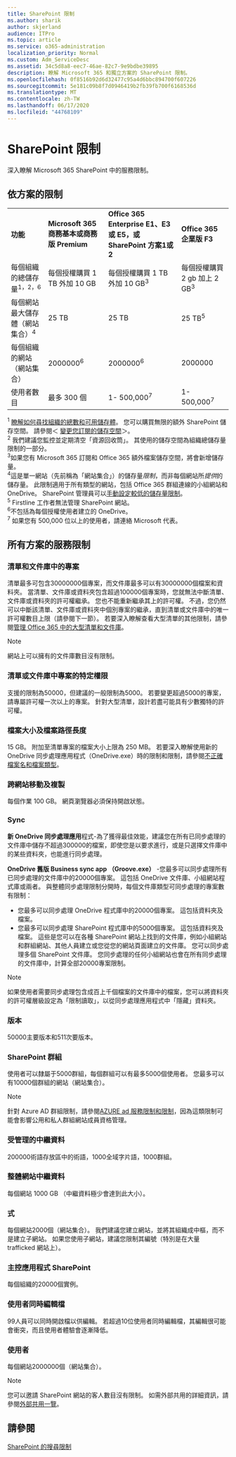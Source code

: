 ```yaml
---
title: SharePoint 限制
ms.author: sharik
author: skjerland
audience: ITPro
ms.topic: article
ms.service: o365-administration
localization_priority: Normal
ms.custom: Adm_ServiceDesc
ms.assetid: 34c5d8a8-eec7-46ae-82c7-9e9bdbe39895
description: 瞭解 Microsoft 365 和獨立方案的 SharePoint 限制。
ms.openlocfilehash: 0f8516b92d6d32477c95a4d6bbc894700f607226
ms.sourcegitcommit: 5e181c09b8f7d0946419b2fb39fb700f6168536d
ms.translationtype: MT
ms.contentlocale: zh-TW
ms.lasthandoff: 06/17/2020
ms.locfileid: "44768109"
---
```

# <a name="sharepoint-limits"></a>SharePoint 限制

深入瞭解 Microsoft 365 SharePoint 中的服務限制。
  
## <a name="limits-by-plan"></a>依方案的限制 

|||||
|:-----|:-----|:-----|:-----|
|**功能** <br/> |**Microsoft 365 商務基本或商務版 Premium** <br/> |**Office 365 Enterprise E1、E3 或 E5，或 SharePoint 方案1或2** <br/> | **Office 365 企業版 F3** <br/> |
|每個組織的總儲存量<sup>1，2，6</sup> <br/> |每個授權購買 1 TB 外加 10 GB  <br/> |每個授權購買 1 TB 外加 10 GB<sup>3</sup> <br/> |每個授權購買 2 gb 加上 2 GB<sup>3</sup> <br/> |
|每個網站最大儲存體（網站集合）<sup>4</sup><br/> |25 TB <br/> |25 TB <br/> |25 TB<sup>5</sup> <br/> |
|每個組織的網站（網站集合）  <br/> |2000000<sup>6</sup> <br/> |2000000<sup>6</sup> <br/> |2000000<br/> |
|使用者數目  <br/> |最多 300 個  <br/> |1- 500,000<sup>7</sup> <br/> |1- 500,000<sup>7</sup> <br/> |
   
<sup>1</sup> [瞭解如何尋找組織的總數和可用儲存體](/sharepoint/manage-site-collection-storage-limits)。 您可以購買無限的額外 SharePoint 儲存空間。 請參閱＜ [變更您訂閱的儲存空間](/office365/admin/subscriptions-and-billing/add-storage-space)＞。 
<br/><sup>2</sup> 我們建議您監控並定期清空「資源回收筒」。 其使用的儲存空間為組織總儲存量限制的一部分。 
<br/> <sup>3</sup>如果您有 Microsoft 365 訂閱和 Office 365 額外檔案儲存空間，將會新增儲存量。 
<br/> <sup>4</sup>這是單一網站（先前稱為「網站集合」）的儲存量*限制*，而非每個網站所*提供*的儲存量。 此限制適用于所有類型的網站，包括 Office 365 群組連線的小組網站和 OneDrive。 SharePoint 管理員可以[手動設定較低的儲存量限制](/sharepoint/manage-site-collection-storage-limits#manage-individual-site-storage-limits)。 
<br/> <sup>5</sup> Firstline 工作者無法管理 SharePoint 網站。 
<br/> <sup>6</sup>不包括為每個授權使用者建立的 OneDrive。 
<br/> <sup>7</sup> 如果您有 500,000 位以上的使用者，請連絡 Microsoft 代表。 
  
## <a name="service-limits-for-all-plans"></a>所有方案的服務限制

### <a name="items-in-lists-and-libraries"></a>清單和文件庫中的專案

清單最多可包含30000000個專案，而文件庫最多可以有30000000個檔案和資料夾。 當清單、文件庫或資料夾包含超過100000個專案時，您就無法中斷清單、文件庫或資料夾的許可權繼承。 您也不能重新繼承其上的許可權。 不過，您仍然可以中斷該清單、文件庫或資料夾中個別專案的繼承，直到清單或文件庫中的唯一許可權數目上限（請參閱下一節）。 若要深入瞭解查看大型清單的其他限制，請參閱[管理 Office 365 中的大型清單和文件庫](https://support.office.com/article/b4038448-ec0e-49b7-b853-679d3d8fb784)。 

> [!NOTE]
> 網站上可以擁有的文件庫數目沒有限制。

### <a name="unique-permissions-for-items-in-a-list-or-library"></a>清單或文件庫中專案的特定權限

支援的限制為50000，但建議的一般限制為5000。 若要變更超過5000的專案，請專屬許可權一次以上的專案。 針對大型清單，設計若盡可能具有少數獨特的許可權。

### <a name="file-size-and-file-path-length"></a>檔案大小及檔案路徑長度

15 GB。 附加至清單專案的檔案大小上限為 250 MB。 若要深入瞭解使用新的 OneDrive 同步處理應用程式（OneDrive.exe）時的限制和限制，請參閱[不正確檔案名和檔案類型](https://support.office.com/article/64883a5d-228e-48f5-b3d2-eb39e07630fa)。

### <a name="moving-and-copying-across-sites"></a>跨網站移動及複製

每個作業 100 GB。 網頁瀏覽器必須保持開啟狀態。

### <a name="sync"></a>Sync

**新 OneDrive 同步處理應用**程式-為了獲得最佳效能，建議您在所有已同步處理的文件庫中儲存不超過300000的檔案，即使您是以要求進行，或是只選擇文件庫中的某些資料夾，也能進行同步處理。

**OneDrive 舊版 Business sync app （Groove.exe）** -您最多可以同步處理所有已同步處理的文件庫中的20000個專案。 這包括 OneDrive 文件庫、小組網站程式庫或兩者。 與整體同步處理限制分開時，每個文件庫類型可同步處理的專案數有限制：

   - 您最多可以同步處理 OneDrive 程式庫中的20000個專案。 這包括資料夾及檔案。 
   - 您最多可以同步處理 SharePoint 程式庫中的5000個專案。 這包括資料夾及檔案。 這些是您可以在各種 SharePoint 網站上找到的文件庫，例如小組網站和群組網站、其他人員建立或您從您的網站頁面建立的文件庫。 您可以同步處理多個 SharePoint 文件庫。 您同步處理的任何小組網站也會在所有同步處理的文件庫中，計算全部20000專案限制。

> [!NOTE]
> 如果使用者需要同步處理包含成百上千個檔案的文件庫中的檔案，您可以將資料夾的許可權層級設定為「限制讀取」，以從同步處理應用程式中「隱藏」資料夾。 

### <a name="versions"></a>版本

50000主要版本和511次要版本。

### <a name="sharepoint-groups"></a>SharePoint 群組

使用者可以隸屬于5000群組，每個群組可以有最多5000個使用者。 您最多可以有10000個群組的網站（網站集合）。

> [!NOTE]
> 針對 Azure AD 群組限制，請參閱[AZURE ad 服務限制和限制](/azure/active-directory/users-groups-roles/directory-service-limits-restrictions)，因為這類限制可能會影響公用和私人群組網站成員資格管理。 

### <a name="managed-metadata"></a>受管理的中繼資料

200000術語存放區中的術語，1000全域字片語，1000群組。

### <a name="overall-site-metadata"></a>整體網站中繼資料

每個網站 1000 GB （中繼資料極少會達到此大小）。

### <a name="subsites"></a>式 

每個網站2000個（網站集合）。 我們建議您建立網站，並將其組織成中樞，而不是建立子網站。 如果您使用子網站，建議您限制其編號（特別是在大量 trafficked 網站上）。

### <a name="sharepoint-hosted-applications"></a>主控應用程式 SharePoint

每個組織的20000個實例。

### <a name="people-editing-a-document-at-the-same-time"></a>使用者同時編輯檔

99人員可以同時開啟檔以供編輯。 若超過10位使用者同時編輯檔，其編輯很可能會衝突，而且使用者體驗會逐漸降低。

### <a name="users"></a>使用者

每個網站2000000個（網站集合）。
   
> [!NOTE]
> 您可以邀請 SharePoint 網站的客人數目沒有限制。 如需外部共用的詳細資訊，請參閱[外部共用一覽](/sharepoint/external-sharing-overview)。

## <a name="see-also"></a>請參閱

[SharePoint 的搜尋限制](/sharepoint/search-limits)
